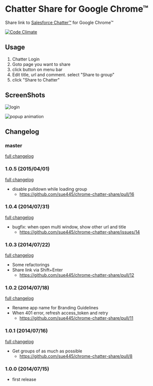 # Chatter Share for Google Chrome™
Share link to [Salesforce Chatter™](https://www.salesforce.com/chatter/) for Google Chrome™

[![Code Climate](https://codeclimate.com/github/sue445/chrome-chatter-share.png)](https://codeclimate.com/github/sue445/chrome-chatter-share)

## Usage
1. Chatter Login
2. Goto page you want to share
3. click button on menu bar
4. Edit title, url and comment. select "Share to group" 
5. click "Share to Chatter"

## ScreenShots
![login](https://cloud.githubusercontent.com/assets/608755/3572255/ee7a6b16-0b65-11e4-896c-3efc235fcb90.png)
 
![popup animation](https://cloud.githubusercontent.com/assets/608755/3572332/d4ea5bb0-0b66-11e4-8f3e-c793a28bf794.gif)

## Changelog
### master
[full changelog](https://github.com/sue445/chrome-chatter-share/compare/1.0.5...master)

### 1.0.5 (2015/04/01)
[full changelog](https://github.com/sue445/chrome-chatter-share/compare/1.0.4...1.0.5)

* disable pulldown while loading group
  * https://github.com/sue445/chrome-chatter-share/pull/16

### 1.0.4 (2014/07/31)
[full changelog](https://github.com/sue445/chrome-chatter-share/compare/1.0.3...1.0.4)

* bugfix: when open multi window, show other url and title
  * https://github.com/sue445/chrome-chatter-share/issues/14

### 1.0.3 (2014/07/22)
[full changelog](https://github.com/sue445/chrome-chatter-share/compare/1.0.2...1.0.3)

* Some refactorings
* Share link via Shift+Enter
  * https://github.com/sue445/chrome-chatter-share/pull/12

### 1.0.2 (2014/07/18)
[full changelog](https://github.com/sue445/chrome-chatter-share/compare/1.0.1...1.0.2)

* Rename app name for Branding Guidelines
* When 401 error, refresh access_token and retry
  * https://github.com/sue445/chrome-chatter-share/pull/11

### 1.0.1 (2014/07/16)
[full changelog](https://github.com/sue445/chrome-chatter-share/compare/1.0.0...1.0.1)

* Get groups of as much as possible
  * https://github.com/sue445/chrome-chatter-share/pull/8

### 1.0.0 (2014/07/15)
* first release
